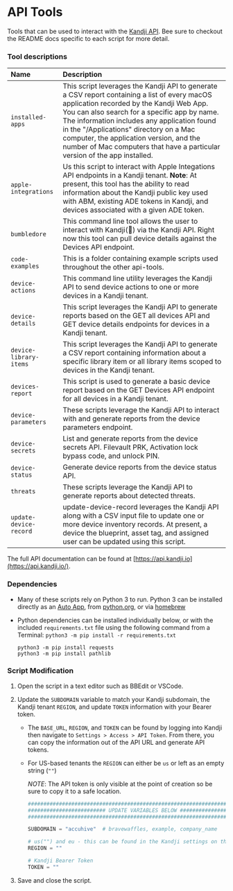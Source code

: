 # API Tools

Tools that can be used to interact with the [Kandji API](https://support.kandji.io/support/solutions/articles/72000560412-kandji-api). Bee sure to checkout the README docs specific to each script for more detail.

### Tool descriptions

Name | Description
:--- | :---
`installed-apps` | This script leverages the Kandji API to generate a CSV report containing a list of every macOS application recorded by the Kandji Web App. You can also search for a specific app by name. The information includes any application found in the "/Applications" directory on a Mac computer, the application version, and the number of Mac computers that have a particular version of the app installed.
`apple-integrations` | Us this script to interact with Apple Integations API endpoints in a Kandji tenant. **Note**: At present, this tool has the ability to read information about the Kandji public key used with ABM, existing ADE tokens in Kandji, and devices associated with a given ADE token.
`bumbledore` | This command line tool allows the user to interact with Kandji(🐝) via the Kandji API. Right now this tool can pull device details against the Devices API endpoint.
`code-examples` | This is a folder containing example scripts used throughout the other api-tools.
`device-actions` | This command line utility leverages the Kandji API to send device actions to one or more devices in a Kandji tenant.
`device-details` | This script leverages the Kandji API to generate reports based on the GET all devices API and GET device details endpoints for devices in a Kandji tenant.
`device-library-items` | This script leverages the Kandji API to generate a CSV report containing information about a specific library item or all library items scoped to devices in the Kandji tenant.
`devices-report` | This script is used to generate a basic device report based on the GET Devices API endpoint for all devices in a Kandji tenant.
`device-parameters` | These scripts leverage the Kandji API to interact with and generate reports from the device parameters endpoint.
`device-secrets` | List and generate reports from the device secrets API. Filevault PRK, Activation lock bypass code, and unlock PIN.
`device-status` | Generate device reports from the device status API.
`threats` | These scripts leverage the Kandji API to generate reports about detected threats.
`update-device-record` | update-device-record leverages the Kandji API along with a CSV input file to update one or more device inventory records. At present, a device the blueprint, asset tag, and assigned user can be updated using this script.

The full API documentation can be found at [https://api.kandji.io](https://api.kandji.io/).

### Dependencies

- Many of these scripts rely on Python 3 to run. Python 3 can be installed directly as an [Auto App](https://updates.kandji.io/auto-app-python-3-214020), from [python.org](https://www.python.org/downloads/), or via [homebrew](https://brew.sh)

- Python dependencies can be installed individually below, or with the included `requirements.txt` file using the following command from a Terminal: `python3 -m pip install -r requirements.txt`

    ```shell
    python3 -m pip install requests
    python3 -m pip install pathlib
    ```

### Script Modification

1. Open the script in a text editor such as BBEdit or VSCode.
1. Update the `SUBDOMAIN` variable to match your Kandji subdomain, the Kandji tenant `REGION`, and update `TOKEN` information with your Bearer token.

    - The `BASE_URL`, `REGION`, and `TOKEN` can be found by logging into Kandji then navigate to `Settings > Access > API Token`. From there, you can copy the information out of the API URL and generate API tokens.
    - For US-based tenants the `REGION` can either be `us` or left as an empty string (`""`)

        *NOTE*: The API token is only visible at the point of creation so be sure to copy it to a safe location.

        ```python
        ########################################################################################
        ######################### UPDATE VARIABLES BELOW #######################################
        ########################################################################################

        SUBDOMAIN = "accuhive"  # bravewaffles, example, company_name

        # us("") and eu - this can be found in the Kandji settings on the Access tab
        REGION = ""

        # Kandji Bearer Token
        TOKEN = ""
        ```

1. Save and close the script.
